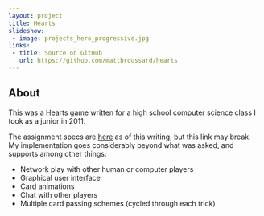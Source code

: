 ```yaml
---
layout: project
title: Hearts
slideshow:
 - image: projects_hero_progressive.jpg
links:
 - title: Source on GitHub
   url: https://github.com/mattbroussard/hearts
---
```


## About

This was a [Hearts](http://en.wikipedia.org/wiki/Hearts) game written for a high school computer science class I took as a junior in 2011.

The assignment specs are [here](http://cs.leanderisd.org/current/a/project-hearts.html) as of this writing, but this link may break. My implementation goes considerably beyond what was asked, and supports among other things:

* Network play with other human or computer players
* Graphical user interface
* Card animations
* Chat with other players
* Multiple card passing schemes (cycled through each trick)
